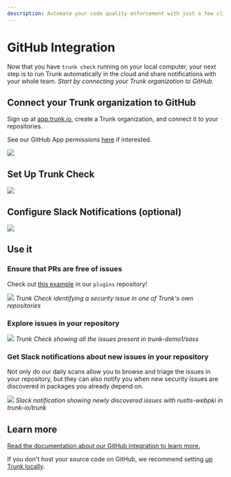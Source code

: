 ```yaml
---
description: Automate your code quality enforcement with just a few clicks.
---
```


# GitHub Integration

Now that you have `trunk check` running on your local computer, your next step is to run Trunk automatically in the cloud and share notifications with your whole team. _Start by connecting your Trunk organization to GitHub._

## Connect your Trunk organization to GitHub

Sign up at [app.trunk.io](https://app.trunk.io), create a Trunk organization, and connect it to your repositories.

See our GitHub App permissions [here](https://docs.trunk.io/administration/github-app-permissions) if interested.

![ ](https://d2vsad3r6ug0tf.cloudfront.net/cllobexas0hc0051asw4lmlyr/eIV7VryvgLhT9Qla3y.png)

## Set Up Trunk Check

![ ](https://d2vsad3r6ug0tf.cloudfront.net/cllobexas0hc0051asw4lmlyr/KTgGNj--kvEhDKtxts.png)

## Configure Slack Notifications (optional)

![ ](https://d2vsad3r6ug0tf.cloudfront.net/cllobexas0hc0051asw4lmlyr/B8syrVqgaXK0BUTF5y.png)

## Use it

### Ensure that PRs are free of issues

Check out [this example](https://github.com/trunk-io/plugins/pull/424/checks?check_run_id=15730277425) in our `plugins` repository!

![ ](https://682515401-files.gitbook.io/~/files/v0/b/gitbook-x-prod.appspot.com/o/spaces%2F61Ep9MrYBkJa0Yq3zS1s%2Fuploads%2FsAz3xEetNR7hwQmi9YDb%2Fimage.png?alt=media&token=a34f5b1c-d9c5-4551-a09f-38d48d64388c)
_Trunk Check identifying a security issue in one of Trunk's own repositories_

### Explore issues in your repository

![ ](https://682515401-files.gitbook.io/~/files/v0/b/gitbook-x-prod.appspot.com/o/spaces%2F61Ep9MrYBkJa0Yq3zS1s%2Fuploads%2FUFUcUsBoLuaeRBwu11lu%2FScreenshot%202023-08-23%20173119.png?alt=media&token=a847e816-b8a5-4f12-96e3-211f50226170)
_Trunk Check showing all the issues present in trunk-demo1/sass_

### Get Slack notifications about new issues in your repository

Not only do our daily scans allow you to browse and triage the issues in your repository, but they can also notify you when new security issues are discovered in packages you already depend on.

![ ](https://682515401-files.gitbook.io/~/files/v0/b/gitbook-x-prod.appspot.com/o/spaces%2F61Ep9MrYBkJa0Yq3zS1s%2Fuploads%2FbvI4fHl70HWiGaIguSzz%2FScreenshot%202023-08-23%20173252.png?alt=media&token=730e34ba-9bb8-4fd2-aeb8-d7f56d52af79)
_Slack notification showing newly discovered issues with rustls-webpki in trunk-io/trunk_

## Learn more

[Read the documentation about our GitHub integration to learn more.](https://docs.trunk.io/check/check-cloud-ci-integration/get-started/github-integration)

If you don't host your source code on GitHub, we recommend setting [up Trunk locally](https://docs.trunk.io/check/usage#ci-setup).
